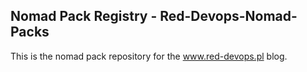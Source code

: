 ## Nomad Pack Registry - Red-Devops-Nomad-Packs
This is the nomad pack repository for the www.red-devops.pl blog.